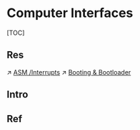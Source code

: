 # Computer Interfaces

[TOC]



## Res
↗ [ASM /Interrupts](../../👩‍💻%20Languages%20Programming/ASM%20(Assembly%20Languages)/⚡️%20ASM%20Advance/Interrupts/Interrupts.md)
↗ [Booting & Bootloader](../Firmware/🌽%20Booting%20&%20Bootloader/Booting%20&%20Bootloader.md)




## Intro


## Ref

